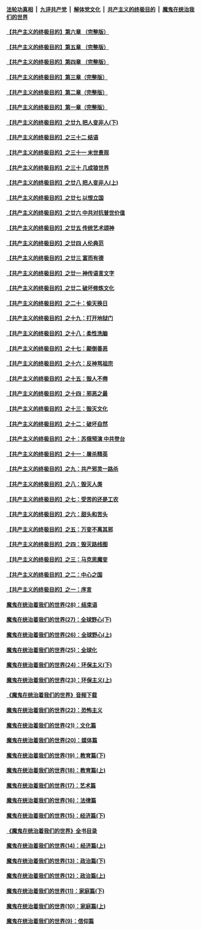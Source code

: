 ####  [法轮功真相](../../../../basic/blob/master/README.md?t=12130026) &nbsp;|&nbsp; [九评共产党](../../../../9ping.md/blob/master/README.md?t=12130026) &nbsp;|&nbsp; [解体党文化](../../../../jtdwh.md/blob/master/README.md?t=12130026)  &nbsp;|&nbsp; [共产主义的终极目的](../../../../gczydzjmd.md/blob/master/README.md?t=12130026) &nbsp;|&nbsp; [魔鬼在统治我们的世界](../../../../mgztzwmdsj.md/blob/master/README.md?t=12130026) 

#### [【共产主义的终极目的】第六章 （完整版）](../pages/nsc422/n11428913.md?t=12130026) 

#### [【共产主义的终极目的】第五章 （完整版）](../pages/nsc422/n11428912.md?t=12130026) 

#### [【共产主义的终极目的】第四章 （完整版）](../pages/nsc422/n11428907.md?t=12130026) 

#### [【共产主义的终极目的】第三章（完整版）](../pages/nsc422/n11428848.md?t=12130026) 

#### [【共产主义的终极目的】第二章（完整版）](../pages/nsc422/n11428831.md?t=12130026) 

#### [【共产主义的终极目的】第一章（完整版）](../pages/nsc422/n11417651.md?t=12130026) 

#### [【共产主义的终极目的】之廿九 把人变非人(下)](../pages/nsc422/n11344140.md?t=12130026) 

#### [【共产主义的终极目的】之三十二 结语](../pages/nsc422/n11360535.md?t=12130026) 

#### [【共产主义的终极目的】之三十一 末世景观](../pages/nsc422/n11351129.md?t=12130026) 

#### [【共产主义的终极目的】之三十 几成狼世界](../pages/nsc422/n11348280.md?t=12130026) 

#### [【共产主义的终极目的】之廿八 把人变非人(上)](../pages/nsc422/n11340492.md?t=12130026) 

#### [【共产主义的终极目的】之廿七 以恨立国](../pages/nsc422/n11336944.md?t=12130026) 

#### [【共产主义的终极目的】之廿六 中共对抗普世价值](../pages/nsc422/n11324785.md?t=12130026) 

#### [【共产主义的终极目的】之廿五 传统艺术颂神](../pages/nsc422/n11296396.md?t=12130026) 

#### [【共产主义的终极目的】之廿四 人伦典范](../pages/nsc422/n11296397.md?t=12130026) 

#### [【共产主义的终极目的】之廿三 富而有德](../pages/nsc422/n11283598.md?t=12130026) 

#### [【共产主义的终极目的】之廿一 神传语言文字](../pages/nsc422/n11263265.md?t=12130026) 

#### [【共产主义的终极目的】之廿二 破坏修炼文化](../pages/nsc422/n11245728.md?t=12130026) 

#### [【共产主义的终极目的】之二十：偷天换日](../pages/nsc422/n11238846.md?t=12130026) 

#### [【共产主义的终极目的】之十九：打开地狱门](../pages/nsc422/n11206376.md?t=12130026) 

#### [【共产主义的终极目的】之十八：柔性洗脑](../pages/nsc422/n11199994.md?t=12130026) 

#### [【共产主义的终极目的】之十七：颠倒善恶](../pages/nsc422/n11179782.md?t=12130026) 

#### [【共产主义的终极目的】之十六：反神骂祖宗](../pages/nsc422/n11166798.md?t=12130026) 

#### [【共产主义的终极目的】之十五：毁人不倦](../pages/nsc422/n11166792.md?t=12130026) 

#### [【共产主义的终极目的】之十四：邪恶之最](../pages/nsc422/n11150249.md?t=12130026) 

#### [【共产主义的终极目的】之十三：毁灭文化](../pages/nsc422/n11135227.md?t=12130026) 

#### [【共产主义的终极目的】之十二：破坏自然](../pages/nsc422/n11135214.md?t=12130026) 

#### [【共产主义的终极目的】之十：苏俄预演 中共登台](../pages/nsc422/n11118424.md?t=12130026) 

#### [【共产主义的终极目的】之十一：屠杀精英](../pages/nsc422/n11118442.md?t=12130026) 

#### [【共产主义的终极目的】之九：共产邪灵一路杀](../pages/nsc422/n11114139.md?t=12130026) 

#### [【共产主义的终极目的】之八：毁灭人类](../pages/nsc422/n11108503.md?t=12130026) 

#### [【共产主义的终极目的】之七：受苦的还是工农](../pages/nsc422/n11101809.md?t=12130026) 

#### [【共产主义的终极目的】之六：甜头和苦头](../pages/nsc422/n11096971.md?t=12130026) 

#### [【共产主义的终极目的】之五：万变不离其邪](../pages/nsc422/n11091285.md?t=12130026) 

#### [【共产主义的终极目的】之四：毁灭路线图](../pages/nsc422/n11086284.md?t=12130026) 

#### [【共产主义的终极目的】之三：马克思魔变](../pages/nsc422/n11061941.md?t=12130026) 

#### [【共产主义的终极目的】之二：中心之国](../pages/nsc422/n11047728.md?t=12130026) 

#### [【共产主义的终极目的】之一：序言](../pages/nsc422/n11086077.md?t=12130026) 

#### [魔鬼在统治着我们的世界(28)：结束语](../pages/nsc422/n10936246.md?t=12130026) 

#### [魔鬼在统治着我们的世界(27)：全球野心(下)](../pages/nsc422/n10928319.md?t=12130026) 

#### [魔鬼在统治着我们的世界(26)：全球野心(上)](../pages/nsc422/n10900318.md?t=12130026) 

#### [魔鬼在统治着我们的世界(25)：全球化](../pages/nsc422/n10788205.md?t=12130026) 

#### [魔鬼在统治着我们的世界(24)：环保主义(下)](../pages/nsc422/n10695307.md?t=12130026) 

#### [魔鬼在统治着我们的世界(23)：环保主义(上)](../pages/nsc422/n10688613.md?t=12130026) 

#### [《魔鬼在统治着我们的世界》音频下载](../pages/nsc422/n10635553.md?t=12130026) 

#### [魔鬼在统治着我们的世界(22)：恐怖主义](../pages/nsc422/n10614727.md?t=12130026) 

#### [魔鬼在统治着我们的世界(21)：文化篇](../pages/nsc422/n10597706.md?t=12130026) 

#### [魔鬼在统治着我们的世界(20)：媒体篇](../pages/nsc422/n10586579.md?t=12130026) 

#### [魔鬼在统治着我们的世界(19)：教育篇(下)](../pages/nsc422/n10564808.md?t=12130026) 

#### [魔鬼在统治着我们的世界(18)：教育篇(上)](../pages/nsc422/n10526970.md?t=12130026) 

#### [魔鬼在统治着我们的世界(17)：艺术篇](../pages/nsc422/n10499093.md?t=12130026) 

#### [魔鬼在统治着我们的世界(16)：法律篇](../pages/nsc422/n10485969.md?t=12130026) 

#### [魔鬼在统治着我们的世界(15)：经济篇(下)](../pages/nsc422/n10469975.md?t=12130026) 

#### [《魔鬼在统治着我们的世界》全书目录](../pages/nsc422/n10464261.md?t=12130026) 

#### [魔鬼在统治着我们的世界(14)：经济篇(上)](../pages/nsc422/n10457370.md?t=12130026) 

#### [魔鬼在统治着我们的世界(13)：政治篇(下)](../pages/nsc422/n10448270.md?t=12130026) 

#### [魔鬼在统治着我们的世界(12)：政治篇(上)](../pages/nsc422/n10444576.md?t=12130026) 

#### [魔鬼在统治着我们的世界(11)：家庭篇(下)](../pages/nsc422/n10440961.md?t=12130026) 

#### [魔鬼在统治着我们的世界(10)：家庭篇(上)](../pages/nsc422/n10435448.md?t=12130026) 

#### [魔鬼在统治着我们的世界(9)：信仰篇](../pages/nsc422/n10432159.md?t=12130026) 

